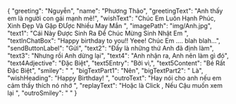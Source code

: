 { "greeting": "Nguyễn", "name": "Phương Thảo", "greetingText": "Anh thấy em là người con gái mạnh mẽ!", "wishText": "Chúc Em Luôn Hạnh Phúc, Xinh Đẹp Và Gặp ĐƯợc Nhiều May Mắn  ", "imagePath": "img/Anh.jpg", "text1": "Cái Này Được Sinh Ra Để Chúc Mừng Sinh Nhật Em  ", "textInChatBox": "Happy birthday to you!! Yeee! Chúc Em .... blah blah...", "sendButtonLabel": "Gửi", "text2": "Đấy là những thứ Anh đã định làm", "text3": "Nhưng rồi Anh dừng lại", "text4": "Anh nhận ra, Anh nên làm gì đó", "text4Adjective": "Đặc Biệt", "text5Entry": "Bởi vì,", "text5Content": "Bé Rất Đặc Biệt", "smiley": " ", "bigTextPart1": "Nên", "bigTextPart2": " Là", "wishHeading": "Happy Birthday! ", "outroText": "Hay nói cho anh nếu em cảm thấy thích nó nhớ  ", "replayText": "Hoặc là Click , Nếu Cậu muốn xem lại  ", "outroSmiley": " " }
